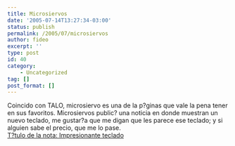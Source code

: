 ```yaml
---
title: Microsiervos
date: '2005-07-14T13:27:34-03:00'
status: publish
permalink: /2005/07/microsiervos
author: fideo
excerpt: ''
type: post
id: 40
category:
    - Uncategorized
tag: []
post_format: []
---
```

Coincido con TALO, microsiervo es una de la p?ginas que vale la pena tener en sus favoritos. Microsiervos public? una noticia en donde muestran un nuevo teclado, me gustar?a que me digan que les parece ese teclado; y si alguien sabe el precio, que me lo pase.  
[T?tulo de la nota: Impresionante teclado ](http://www.microsiervos.com/archivo/gadgets/impresionante-teclado.html "Impresionante teclado")